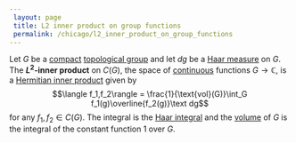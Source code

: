 ```yaml
---
 layout: page
 title: L2 inner product on group functions
 permalink: /chicago/l2_inner_product_on_group_functions
---
```

Let $G$ be a [compact](https://defsmath.github.io/DefsMath/compact) [topological group](https://defsmath.github.io/DefsMath/topological_group) and let $dg$ be a [Haar measure](https://defsmath.github.io/DefsMath/Haar_measure) on $G$. The **$L^2$-inner product** on $C(G)$, the space of [continuous](https://defsmath.github.io/DefsMath/continuous) functions $G\to \mathbb C$, is a [Hermitian inner product](https://defsmath.github.io/DefsMath/Hermitian_inner_product) given by $$\langle f_1,f_2\rangle = \frac{1}{\text{vol}(G)}\int_G f_1(g)\overline{f_2(g)}\text dg$$ for any $f_1,f_2\in C(G)$. The integral is the [Haar integral](https://defsmath.github.io/DefsMath/Haar_integral) and the [volume](https://defsmath.github.io/DefsMath/volume_of_compact_topological_space) of $G$ is the integral of the constant function $1$ over $G$. 